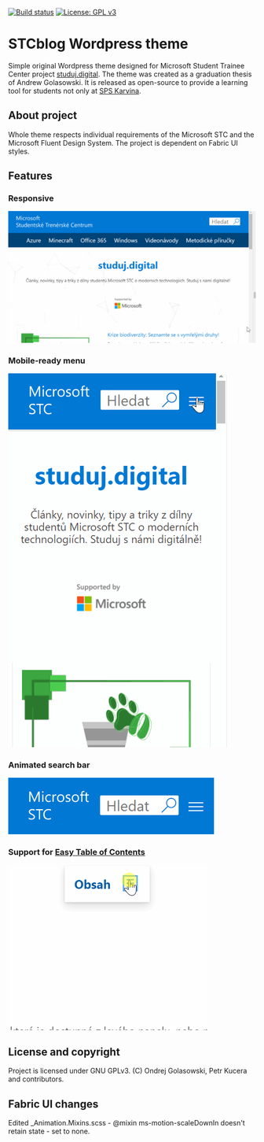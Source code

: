 [![Build status](https://dev.azure.com/OndrejGolasowski/stcblog/_apis/build/status/stcblog-CI)](https://dev.azure.com/OndrejGolasowski/stcblog/_build/latest?definitionId=2)
[![License: GPL v3](https://img.shields.io/badge/License-GPLv3-blue.svg)](https://www.gnu.org/licenses/gpl-3.0)

# STCblog Wordpress theme
Simple original Wordpress theme designed for Microsoft Student Trainee Center project [studuj.digital](https://studuj.digital/).
The theme was created as a graduation thesis of Andrew Golasowski. It is released as open-source to provide a learning tool for students not only at [SPS Karvina](http://spskarvina.cz/).

## About project
Whole theme respects individual requirements of the Microsoft STC and the Microsoft Fluent Design System.
The project is dependent on Fabric UI styles. 

## Features
### Responsive
![](docs/img/readme1.gif)

### Mobile-ready menu
![](docs/img/readme2.gif)

### Animated search bar
![](docs/img/readme3.gif)

### Support for [Easy Table of Contents](https://cs.wordpress.org/plugins/easy-table-of-contents/)
![](docs/img/readme4.gif)

## License and copyright
Project is licensed under GNU GPLv3.
(C) Ondrej Golasowski, Petr Kucera and contributors.

## Fabric UI changes
Edited _Animation.Mixins.scss - @mixin ms-motion-scaleDownIn doesn't retain state - set to none.